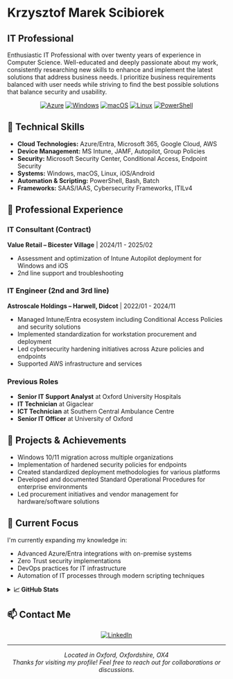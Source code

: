 # Krzysztof Marek Scibiorek

## IT Professional

Enthusiastic IT Professional with over twenty years of experience in Computer Science. Well-educated and deeply passionate about my work, consistently researching new skills to enhance and implement the latest solutions that address business needs. I prioritize business requirements balanced with user needs while striving to find the best possible solutions that balance security and usability.

<div align="center">
  
[![Azure](https://img.shields.io/badge/-Azure-0089D6?style=flat-square&logo=microsoft-azure&logoColor=white)](https://azure.microsoft.com/)
[![Windows](https://img.shields.io/badge/-Windows-0078D6?style=flat-square&logo=windows&logoColor=white)](https://microsoft.com/windows)
[![macOS](https://img.shields.io/badge/-macOS-000000?style=flat-square&logo=apple&logoColor=white)](https://apple.com/macos)
[![Linux](https://img.shields.io/badge/-Linux-FCC624?style=flat-square&logo=linux&logoColor=black)](https://linux.org/)
[![PowerShell](https://img.shields.io/badge/-PowerShell-5391FE?style=flat-square&logo=powershell&logoColor=white)](https://docs.microsoft.com/powershell/)

</div>

## 🔧 Technical Skills

- **Cloud Technologies:** Azure/Entra, Microsoft 365, Google Cloud, AWS
- **Device Management:** MS Intune, JAMF, Autopilot, Group Policies
- **Security:** Microsoft Security Center, Conditional Access, Endpoint Security
- **Systems:** Windows, macOS, Linux, iOS/Android
- **Automation & Scripting:** PowerShell, Bash, Batch
- **Frameworks:** SAAS/IAAS, Cybersecurity Frameworks, ITILv4

## 💼 Professional Experience

### IT Consultant (Contract)
**Value Retail – Bicester Village** | 2024/11 - 2025/02
- Assessment and optimization of Intune Autopilot deployment for Windows and iOS
- 2nd line support and troubleshooting

### IT Engineer (2nd and 3rd line)
**Astroscale Holdings – Harwell, Didcot** | 2022/01 - 2024/11
- Managed Intune/Entra ecosystem including Conditional Access Policies and security solutions
- Implemented standardization for workstation procurement and deployment
- Led cybersecurity hardening initiatives across Azure policies and endpoints
- Supported AWS infrastructure and services

### Previous Roles
- **Senior IT Support Analyst** at Oxford University Hospitals
- **IT Technician** at Gigaclear
- **ICT Technician** at Southern Central Ambulance Centre
- **Senior IT Officer** at University of Oxford

## 🚀 Projects & Achievements

- Windows 10/11 migration across multiple organizations
- Implementation of hardened security policies for endpoints
- Created standardized deployment methodologies for various platforms
- Developed and documented Standard Operational Procedures for enterprise environments
- Led procurement initiatives and vendor management for hardware/software solutions

## 🌱 Current Focus

I'm currently expanding my knowledge in:
- Advanced Azure/Entra integrations with on-premise systems
- Zero Trust security implementations
- DevOps practices for IT infrastructure
- Automation of IT processes through modern scripting techniques

<details>
  <summary><b>📈 GitHub Stats</b></summary>
  <br>
  <img src="https://github-readme-stats.vercel.app/api?username=YOUR_GITHUB_USERNAME&show_icons=true&theme=dark" alt="GitHub Stats">
</details>

## 📫 Contact Me

<div align="center">
  
[![LinkedIn](https://img.shields.io/badge/LinkedIn-Connect-blue?style=for-the-badge&logo=linkedin)](https://www.linkedin.com/in/YOUR_LINKEDIN_USERNAME)
  
</div>

---

<p align="center">
  <i>Located in Oxford, Oxfordshire, OX4</i><br>
  <i>Thanks for visiting my profile! Feel free to reach out for collaborations or discussions.</i>
</p>
